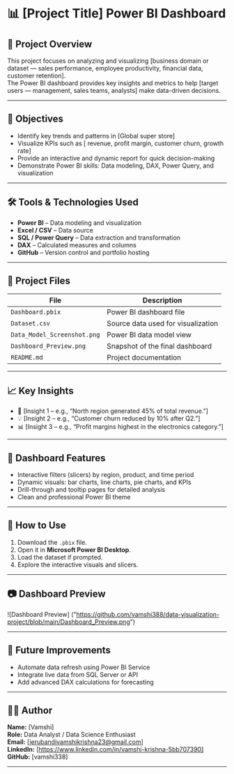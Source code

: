 # 📊 [Project Title] Power BI Dashboard

## 🧠 Project Overview
This project focuses on analyzing and visualizing [business domain or dataset —  sales performance, employee productivity, financial data, customer retention].  
The Power BI dashboard provides key insights and metrics to help [target users —  management, sales teams, analysts] make data-driven decisions.

---

## 🎯 Objectives
- Identify key trends and patterns in [Global super store]
- Visualize KPIs such as [ revenue, profit margin, customer churn, growth rate]
- Provide an interactive and dynamic report for quick decision-making
- Demonstrate Power BI skills: Data modeling, DAX, Power Query, and visualization

---

## 🛠️ Tools & Technologies Used
- **Power BI** – Data modeling and visualization  
- **Excel / CSV** – Data source  
- **SQL / Power Query** – Data extraction and transformation  
- **DAX** – Calculated measures and columns  
- **GitHub** – Version control and portfolio hosting  

---

## 📂 Project Files
| File | Description |
|------|--------------|
| `Dashboard.pbix` | Power BI dashboard file |
| `Dataset.csv` | Source data used for visualization |
| `Data_Model_Screenshot.png` | Power BI data model view |
| `Dashboard_Preview.png` | Snapshot of the final dashboard |
| `README.md` | Project documentation |

---

## 📈 Key Insights
- 🧩 [Insight 1 – e.g., “North region generated 45% of total revenue.”]  
- 💡 [Insight 2 – e.g., “Customer churn reduced by 10% after Q2.”]  
- 📊 [Insight 3 – e.g., “Profit margins highest in the electronics category.”]  

---

## 🧩 Dashboard Features
- Interactive filters (slicers) by region, product, and time period  
- Dynamic visuals: bar charts, line charts, pie charts, and KPIs  
- Drill-through and tooltip pages for detailed analysis  
- Clean and professional Power BI theme  

---

## 🚀 How to Use
1. Download the `.pbix` file.  
2. Open it in **Microsoft Power BI Desktop**.  
3. Load the dataset if prompted.  
4. Explore the interactive visuals and slicers.  

---

## 📷 Dashboard Preview
![Dashboard Preview] ("https://github.com/vamshi388/data-visualization-project/blob/main/Dashboard_Preview.png")

---

## 💬 Future Improvements
- Automate data refresh using Power BI Service  
- Integrate live data from SQL Server or API  
- Add advanced DAX calculations for forecasting  

---

## 👨‍💻 Author
**Name:** [Vamshi]  
**Role:** Data Analyst / Data Science Enthusiast  
**Email:** [jerubandivamshikrishna23@gmail.com]  
**LinkedIn:** [https://www.linkedin.com/in/vamshi-krishna-5bb707390]  
**GitHub:** [vamshi338]



---

